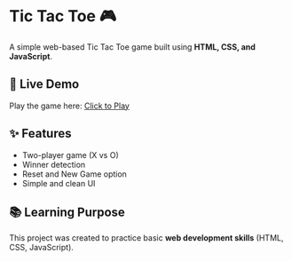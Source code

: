 # Tic Tac Toe 🎮
A simple web-based Tic Tac Toe game built using **HTML, CSS, and JavaScript**.

## 🚀 Live Demo
Play the game here: [Click to Play](https://barkatsyed.github.io/tic-tac-toe/)

## ✨ Features
- Two-player game (X vs O)
- Winner detection
- Reset and New Game option
- Simple and clean UI

## 📚 Learning Purpose
This project was created to practice basic **web development skills** (HTML, CSS, JavaScript).
